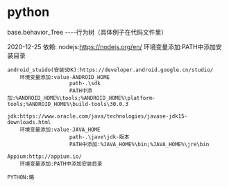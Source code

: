 # python

base.behavior_Tree ----行为树（具体例子在代码文件里）

2020-12-25
依赖:
    nodejs:https://nodejs.org/en/
        环境变量添加:PATH中添加安装目录

    android_stuido(安装SDK):https://developer.android.google.cn/studio/
        环境变量添加:value-ANDROID_HOME
                        path-.\sdk
                        PATH中添加:%ANDROID_HOME%\tools;%ANDROID_HOME%\platform-tools;%ANDROID_HOME%\build-tools\30.0.3

    jdk:https://www.oracle.com/java/technologies/javase-jdk15-downloads.html
        环境变量添加:value-JAVA_HOME
                        path-.\jave\jdk-版本
                        PATH中添加:%JAVA_HOME%\bin;%JAVA_HOME%\jre\bin

    Appium:http://appium.io/
        环境变量添加:PATH中添加安装目录
        
    PYTHON:略
       
                        
    
